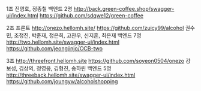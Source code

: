 1조 
진영호, 정종철
백엔드 2명
http://back.green-coffee.shop/swagger-ui/index.html
https://github.com/sdqwe12/green-coffee


2조
프론트
http://onezo.hellomh.site/
https://github.com/zuicy99/alcohol
권수민, 조정진, 박준재, 정은희, 고찬우, 신지훈, 최은재
백엔드 7명
http://two.hellomh.site/swagger-ui/index.html
https://github.com/jeongjinjo/OCB-two


3조 
http://threefront.hellomh.site
https://github.com/soyeon0504/onezo
강보성, 김상의, 정영웅, 김형진, 송하린
백엔드 5명
http://threeback.hellomh.site/swagger-ui/index.html
https://github.com/joungyw/alcoholshopping
